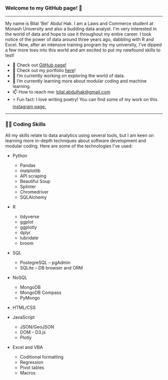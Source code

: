 ### Welcome to my GitHub page! 👋
---
<!--
**BA-BEL/BA-BEL** is a ✨ _special_ ✨ repository because its `README.md` (this file) appears on your GitHub profile.

Here are some ideas to get you started:
-->

My name is Bilal 'Bel' Abdul Hak. I am a Laws and Commerce student at Monash University and also a budding data analyst. I'm very interested in the world of data and hope to use it throughout my entire career. I took notice of the power of data around three years ago, dabbling with R and Excel. Now, after an intensive training program by my university, I've dipped a few more toes into this world and am excited to put my newfound skills to test!

- 📄 Check out [GitHub page!](index.html)
- 📁 Check out my portfolio [here](index.html)!
- 🔭 I’m currently working on exploring the world of data.
- 🌱 I’m currently learning more about modular coding and machine learning.
- 📫 How to reach me: bilal.abdulhak@gmail.com
- ⚡ Fun fact: I love writing poetry! You can find some of my work on this [instagram page.](https://www.instagram.com/babel_entries/)

---

### 👨‍💻 Coding Skills

All my skills relate to data analytics using several tools, but I am keen on learning more in-depth techniques about software development and modular coding. Here are some of the technologies I've used:

* Python
    * Pandas
    * matplotlib
    * API scraping
    * Beautiful Soup
    * Splinter
    * Chromedriver
    * SQLAlchemy
    
* R
    * tidyverse
    * ggplot
    * ggplotly
    * dplyr
    * lubridate
    * broom
    
* SQL
    * PostegreSQL – pgAdmin
    * SQLite – DB browser and ORM
    
* NoSQL
    * MongoDB
    * MongoDB Compass
    * PyMongo

* HTML/CSS
* JavaScript
    * JSON/GeoJSON
    * DOM – D3.js
    * Plotly
    
* Excel and VBA
    * Coditional formatting
    * Regression
    * Pivot tables
    * Macros




